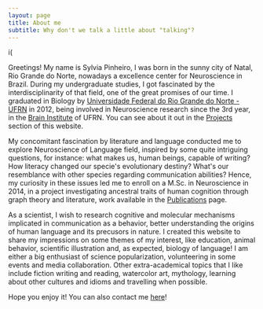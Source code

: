 ```yaml
---
layout: page
title: About me
subtitle: Why don't we talk a little about "talking"? 
---
```


i(

Greetings! 
My name is Sylvia Pinheiro, I was born in the sunny city of Natal, Rio Grande do Norte, nowadays a excellence center for Neuroscience in Brazil. During my undergraduate studies, I got fascinated by the interdisciplinarity of that field, one of the great promises of our time. I graduated in Biology by [Universidade Federal do Rio Grande do Norte - UFRN](www.ufrn.br) in 2012, being involved in Neuroscience research since the 3rd year, in the [Brain Institute](www.neuro.ufrn.br) of UFRN. You can see about it out in the [Projects](__) section of this website.

My concomitant fascination by literature and language conducted me to explore Neuroscience of Language field, inspired by some quite intriguing questions, for instance:  what makes us, human beings, capable of writing? How literacy changed our specie's evolutionary destiny? What's our resemblance with other species regarding communication abilities? Hence, my curiosity in these issues led me to enroll on a M.Sc. in Neuroscience in 2014, in a project investigating ancestral traits of human cognition through graph theory and literature, work available in the [Publications](___) page. 

As a scientist, I wish to research cognitive and molecular mechanisms implicated in communication as a behavior, better understanding the origins of human language and its precusors in nature. I created this website to share my impressions on some themes of my interest, like education, animal behavior, scientific illustration  and, as expected, biology of language! I am either a big enthusiast of science popularization, volunteering in some events and media collaboration. Other extra-academical topics that I like include fiction writing and reading, watercolor art, mythology, learning about other cultures and idioms and travelling when possible.

Hope you enjoy it!
You can also contact me [here](__)!



